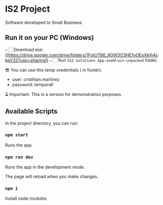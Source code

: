 # IS2 Project
Software developed to Small Business

## Run it on your PC (Windows)
👉🏻 Download exe: ([https://drive.google.com/drive/folders/1FotUT66_XGW3O3HE1vOEoXkjh4skpV32?usp=sharing])
👉🏻 Run `IS2 Solutions App.exe`in `win-unpacked` folder.

😎 You can use this temp credentials (<Panel de Control> in footer):
- user: cristhian.martinez
- password: temporal!

⌛️ Important: This is a version for demonstration purposes.

## Available Scripts

In the project directory, you can run:

### `npm start`

Runs the app.

### `npm run dev`

Runs the app in the development mode.

The page will reload when you make changes.

### `npm i`
Install node modules
